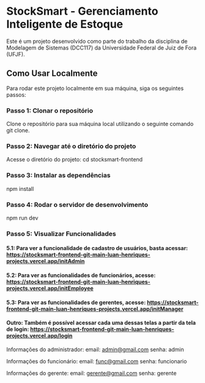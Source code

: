 # StockSmart - Gerenciamento Inteligente de Estoque

Este é um projeto desenvolvido como parte do trabalho da disciplina de Modelagem de Sistemas (DCC117) da Universidade Federal de Juiz de Fora (UFJF).

## Como Usar Localmente

Para rodar este projeto localmente em sua máquina, siga os seguintes passos:

### Passo 1: Clonar o repositório

Clone o repositório para sua máquina local utilizando o seguinte comando git clone.

### Passo 2: Navegar até o diretório do projeto

Acesse o diretório do projeto: cd stocksmart-frontend

### Passo 3: Instalar as dependências

npm install

### Passo 4: Rodar o servidor de desenvolvimento

npm run dev

### Passo 5: Visualizar Funcionalidades
#### 5.1: Para ver a funcionalidade de cadastro de usuários, basta acessar: https://stocksmart-frontend-git-main-luan-henriques-projects.vercel.app/initAdmin
#### 5.2: Para ver as funcionalidades de funcionários, acesse: https://stocksmart-frontend-git-main-luan-henriques-projects.vercel.app/initEmployee
#### 5.3: Para ver as funcionalidades de gerentes, acesse: https://stocksmart-frontend-git-main-luan-henriques-projects.vercel.app/initManager
#### Outro: Também é possível acessar cada uma dessas telas a partir da tela de login: https://stocksmart-frontend-git-main-luan-henriques-projects.vercel.app/login
Informações do administrador: 
email: admin@gmail.com
senha: admin

Informações do funcionário:
email: func@gmail.com
senha: funcionario

Informações do gerente:
email: gerente@gmail.com
senha: gerente
